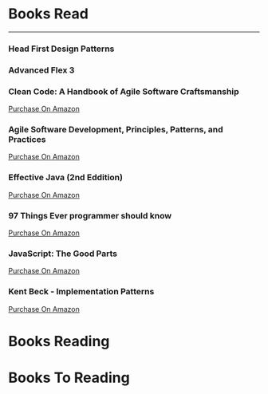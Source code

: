 # Books Read #

* * * *

### Head First Design Patterns ###

### Advanced Flex 3 ###

### Clean Code: A Handbook of Agile Software Craftsmanship ###
 <a href="http://www.amazon.com/Clean-Code-Handbook-Software-Craftsmanship/dp/0132350882">Purchase On Amazon</a>

### Agile Software Development, Principles, Patterns, and Practices ###
 <a href="">Purchase On Amazon</a>


### Effective Java (2nd Eddition) ###
 <a href="">Purchase On Amazon</a>


### 97 Things Ever programmer should know ###
 <a href="">Purchase On Amazon</a>


### JavaScript: The Good Parts ###
 <a href="">Purchase On Amazon</a>


### Kent Beck - Implementation Patterns ###
 <a href="">Purchase On Amazon</a>


# Books Reading #


# Books To Reading #
